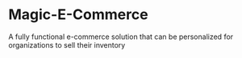 Magic-E-Commerce
================

A fully functional e-commerce solution that can be personalized for organizations to sell their inventory
